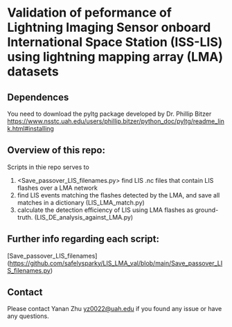 # Validation of  peformance of Lightning Imaging Sensor onboard International Space Station (ISS-LIS) using lightning mapping array (LMA) datasets

## Dependences
You need to download the pyltg package developed by Dr. Phillip Bitzer 
<https://www.nsstc.uah.edu/users/phillip.bitzer/python_doc/pyltg/readme_link.html#installing>

## Overview of this repo:
Scripts in thie repo serves to 
1. <Save_passover_LIS_filenames.py> find LIS .nc files that contain LIS flashes over a LMA network 
2. find LIS events matching the flashes detected by the LMA, and save all matches in a dictionary (LIS_LMA_match.py)
3. calculate the detection efficiency of LIS using LMA flashes as ground-truth. (LIS_DE_analysis_against_LMA.py)

## Further info regarding each script:
[Save_passover_LIS_filenames] (https://github.com/safelysparky/LIS_LMA_val/blob/main/Save_passover_LIS_filenames.py)


## Contact
Please contact Yanan Zhu <yz0022@uah.edu> if you found any issue or have any questions. 